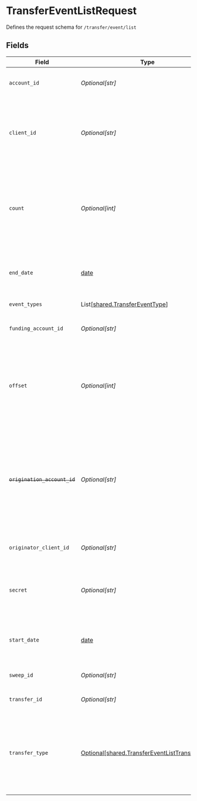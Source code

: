 # TransferEventListRequest

Defines the request schema for `/transfer/event/list`


## Fields

| Field                                                                                                                                                                                                                | Type                                                                                                                                                                                                                 | Required                                                                                                                                                                                                             | Description                                                                                                                                                                                                          |
| -------------------------------------------------------------------------------------------------------------------------------------------------------------------------------------------------------------------- | -------------------------------------------------------------------------------------------------------------------------------------------------------------------------------------------------------------------- | -------------------------------------------------------------------------------------------------------------------------------------------------------------------------------------------------------------------- | -------------------------------------------------------------------------------------------------------------------------------------------------------------------------------------------------------------------- |
| `account_id`                                                                                                                                                                                                         | *Optional[str]*                                                                                                                                                                                                      | :heavy_minus_sign:                                                                                                                                                                                                   | The account ID to get events for all transactions to/from an account.                                                                                                                                                |
| `client_id`                                                                                                                                                                                                          | *Optional[str]*                                                                                                                                                                                                      | :heavy_minus_sign:                                                                                                                                                                                                   | Your Plaid API `client_id`. The `client_id` is required and may be provided either in the `PLAID-CLIENT-ID` header or as part of a request body.                                                                     |
| `count`                                                                                                                                                                                                              | *Optional[int]*                                                                                                                                                                                                      | :heavy_minus_sign:                                                                                                                                                                                                   | The maximum number of transfer events to return. If the number of events matching the above parameters is greater than `count`, the most recent events will be returned.                                             |
| `end_date`                                                                                                                                                                                                           | [date](https://docs.python.org/3/library/datetime.html#date-objects)                                                                                                                                                 | :heavy_minus_sign:                                                                                                                                                                                                   | The end datetime of transfers to list. This should be in RFC 3339 format (i.e. `2019-12-06T22:35:49Z`)                                                                                                               |
| `event_types`                                                                                                                                                                                                        | List[[shared.TransferEventType](../../models/shared/transfereventtype.md)]                                                                                                                                           | :heavy_minus_sign:                                                                                                                                                                                                   | Filter events by event type.                                                                                                                                                                                         |
| `funding_account_id`                                                                                                                                                                                                 | *Optional[str]*                                                                                                                                                                                                      | :heavy_minus_sign:                                                                                                                                                                                                   | Filter transfer events to only those with the specified `funding_account_id`.                                                                                                                                        |
| `offset`                                                                                                                                                                                                             | *Optional[int]*                                                                                                                                                                                                      | :heavy_minus_sign:                                                                                                                                                                                                   | The offset into the list of transfer events. When `count`=25 and `offset`=0, the first 25 events will be returned. When `count`=25 and `offset`=25, the next 25 events will be returned.                             |
| ~~`origination_account_id`~~                                                                                                                                                                                         | *Optional[str]*                                                                                                                                                                                                      | :heavy_minus_sign:                                                                                                                                                                                                   | : warning: ** DEPRECATED **: This will be removed in a future release, please migrate away from it as soon as possible.<br/><br/>The origination account ID to get events for transfers from a specific origination account. |
| `originator_client_id`                                                                                                                                                                                               | *Optional[str]*                                                                                                                                                                                                      | :heavy_minus_sign:                                                                                                                                                                                                   | Filter transfer events to only those with the specified originator client.                                                                                                                                           |
| `secret`                                                                                                                                                                                                             | *Optional[str]*                                                                                                                                                                                                      | :heavy_minus_sign:                                                                                                                                                                                                   | Your Plaid API `secret`. The `secret` is required and may be provided either in the `PLAID-SECRET` header or as part of a request body.                                                                              |
| `start_date`                                                                                                                                                                                                         | [date](https://docs.python.org/3/library/datetime.html#date-objects)                                                                                                                                                 | :heavy_minus_sign:                                                                                                                                                                                                   | The start datetime of transfers to list. This should be in RFC 3339 format (i.e. `2019-12-06T22:35:49Z`)                                                                                                             |
| `sweep_id`                                                                                                                                                                                                           | *Optional[str]*                                                                                                                                                                                                      | :heavy_minus_sign:                                                                                                                                                                                                   | Plaid’s unique identifier for a sweep.                                                                                                                                                                               |
| `transfer_id`                                                                                                                                                                                                        | *Optional[str]*                                                                                                                                                                                                      | :heavy_minus_sign:                                                                                                                                                                                                   | Plaid’s unique identifier for a transfer.                                                                                                                                                                            |
| `transfer_type`                                                                                                                                                                                                      | [Optional[shared.TransferEventListTransferType]](../../models/shared/transfereventlisttransfertype.md)                                                                                                               | :heavy_minus_sign:                                                                                                                                                                                                   | The type of transfer. This will be either `debit` or `credit`.  A `debit` indicates a transfer of money into your origination account; a `credit` indicates a transfer of money out of your origination account.     |